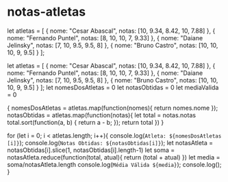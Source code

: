 # notas-atletas
let atletas = [
 {
   nome: "Cesar Abascal",
   notas: [10, 9.34, 8.42, 10, 7.88]
 },
 {
   nome: "Fernando Puntel",
   notas:  [8, 10, 10, 7, 9.33]
 },
 {
   nome: "Daiane Jelinsky",
   notas: [7, 10, 9.5, 9.5, 8]
 },
 {
   nome: "Bruno Castro",
   notas: [10, 10, 10, 9, 9.5]
 }
];

let atletas = [
 {
   nome: "Cesar Abascal",
   notas: [10, 9.34, 8.42, 10, 7.88]
 },
 {
   nome: "Fernando Puntel",
   notas:  [8, 10, 10, 7, 9.33]
 },
 {
   nome: "Daiane Jelinsky",
   notas: [7, 10, 9.5, 9.5, 8]
 },
 {
   nome: "Bruno Castro",
   notas: [10, 10, 10, 9, 9.5]
 }
];
let nomesDosAtletas = 0
let notasObtidas = 0
let mediaValida = 0

{
    nomesDosAtletas = atletas.map(function(nomes){
        return nomes.nome
    });
     notasObtidas = atletas.map(function(notas){
        let total = notas.notas
        total.sort(function(a, b) {
            return a - b;
        });
        return total
    })
}
    
for (let i = 0; i < atletas.length; i++){
        console.log(`Atleta: ${nomesDosAtletas [i]}`);
        console.log(`Notas Obtidas: ${notasObtidas[i]}`);
        let notasAtleta = notasObtidas[i].slice(1, notasObtidas[i].length-1)
        let soma = notasAtleta.reduce(function(total, atual){
        return (total + atual)
        })
        let media = soma/notasAtleta.length
        console.log(`Média Válida ${media}`);
        console.log();
}
